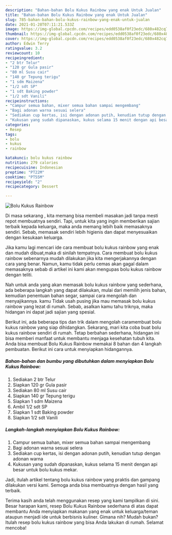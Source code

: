 ```yaml
---
description: "Bahan-bahan Bolu Kukus Rainbow yang enak Untuk Jualan"
title: "Bahan-bahan Bolu Kukus Rainbow yang enak Untuk Jualan"
slug: 785-bahan-bahan-bolu-kukus-rainbow-yang-enak-untuk-jualan
date: 2021-01-28T07:11:21.533Z
image: https://img-global.cpcdn.com/recipes/edd0538af0f23edc/680x482cq70/bolu-kukus-rainbow-foto-resep-utama.jpg
thumbnail: https://img-global.cpcdn.com/recipes/edd0538af0f23edc/680x482cq70/bolu-kukus-rainbow-foto-resep-utama.jpg
cover: https://img-global.cpcdn.com/recipes/edd0538af0f23edc/680x482cq70/bolu-kukus-rainbow-foto-resep-utama.jpg
author: Edwin Terry
ratingvalue: 3.2
reviewcount: 10
recipeingredient:
- "2 btr Telur"
- "120 gr Gula pasir"
- "80 ml Susu cair"
- "140 gr Tepung terigu"
- "1 sdm Maizena"
- "1/2 sdt SP"
- "1 sdt Baking powder"
- "1/2 sdt Vanili"
recipeinstructions:
- "Campur semua bahan, mixer semua bahan sampai mengembang"
- "Bagi adonan warna sesuai selera"
- "Sediakan cup kertas, isi dengan adonan putih, kenudian tutup dengan adonan warna"
- "Kukusan yang sudah dipanaskan, kukus selama 15 menit dengan api besar untuk bolu kukus mekar."
categories:
- Resep
tags:
- bolu
- kukus
- rainbow

katakunci: bolu kukus rainbow 
nutrition: 279 calories
recipecuisine: Indonesian
preptime: "PT22M"
cooktime: "PT55M"
recipeyield: "2"
recipecategory: Dessert

---
```



![Bolu Kukus Rainbow](https://img-global.cpcdn.com/recipes/edd0538af0f23edc/680x482cq70/bolu-kukus-rainbow-foto-resep-utama.jpg)

Di masa  sekarang , kita memang bisa membeli masakan jadi tanpa mesti repot membuatnya sendiri. Tapi, untuk kita yang ingin memberikan sajian terbaik kepada keluarga, maka anda memang lebih baik memasaknya sendiri. Sebab, memasak sendiri lebih higienis dan dapat menyesuaikan dengan kesukaan keluarga.

Jika kamu lagi mencari ide cara membuat bolu kukus rainbow yang enak dan mudah dibuat,maka di sinilah tempatnya. Cara membuat bolu kukus rainbow  sebenarnya mudah dilakukan jika kita mengerjakannya dengan cara yang benar. Namun, kamu tidak perlu cemas akan gagal dalam memasaknya 
sebab di artikel ini kami akan mengupas bolu kukus rainbow dengan teliti.  



Nah untuk anda yang akan memasak bolu kukus rainbow yang sederhana, ada beberapa langkah yang dapat dilakukan, mulai dari memilih jenis bahan, kemudian penentuan bahan segar, sampai cara mengolah dan menyajikannya. kamu Tidak usah pusing jika mau memasak bolu kukus rainbow yang lezat di rumah. Sebab, asalkan kamu  tahu triknya, maka hidangan ini dapat jadi sajian yang spesial.

Berikut ini, ada beberapa tips dan trik dalam mengolah caramembuat bolu kukus rainbow yang siap dihidangkan. Sekarang, mari kita coba buat bolu kukus rainbow sendiri di rumah. Tetap berbahan sederhana, hidangan ini bisa memberi manfaat untuk membantu menjaga kesehatan tubuh kita. Anda bisa membuat Bolu Kukus Rainbow memakai 8 bahan dan 4 langkah pembuatan. Berikut ini cara untuk menyiapkan hidangannya.

<!--inarticleads1-->

##### Bahan-bahan dan bumbu yang dibutuhkan dalam menyiapkan Bolu Kukus Rainbow:

1. Sediakan 2 btr Telur
1. Siapkan 120 gr Gula pasir
1. Sediakan 80 ml Susu cair
1. Siapkan 140 gr Tepung terigu
1. Siapkan 1 sdm Maizena
1. Ambil 1/2 sdt SP
1. Siapkan 1 sdt Baking powder
1. Siapkan 1/2 sdt Vanili




<!--inarticleads2-->

##### Langkah-langkah menyiapkan Bolu Kukus Rainbow:

1. Campur semua bahan, mixer semua bahan sampai mengembang
1. Bagi adonan warna sesuai selera
1. Sediakan cup kertas, isi dengan adonan putih, kenudian tutup dengan adonan warna
1. Kukusan yang sudah dipanaskan, kukus selama 15 menit dengan api besar untuk bolu kukus mekar.




Jadi, itulah artikel tentang  bolu kukus rainbow  yang praktis dan gampang dilakukan versi kami. Semoga anda bisa membuatnya dengan hasil yang terbaik. 

Terima kasih anda telah menggunakan resep yang kami tampilkan di sini. Besar harapan kami, resep  Bolu Kukus Rainbow sederhana di atas dapat membantu Anda menyiapkan makanan yang enak untuk keluarga/teman ataupun menjadi ide untuk berbisnis kuliner. Gimana nih? Mudah bukan? Itulah resep bolu kukus rainbow yang bisa Anda lakukan di rumah. Selamat mencoba!

